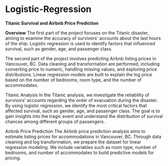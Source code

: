 # Logistic-Regression

**Titanic Survival and Airbnb Price Prediction**

**Overview**
The first part of the project focuses on the Titanic disaster, aiming to examine the accuracy of survivors' accounts about the last hours of the ship. Logistic regression is used to identify factors that influenced survival, such as gender, age, and passenger class.

The second part of the project involves predicting Airbnb listing prices in Vancouver, BC. Data cleaning and transformation are performed, including converting price to numeric, handling missing values, and exploring price distributions. Linear regression models are built to explain the log price based on the number of bedrooms, room type, and the number of accommodates.

Titanic Analysis
In the Titanic analysis, we investigate the reliability of survivors' accounts regarding the order of evacuation during the disaster. By using logistic regression, we identify the most critical factors that affected survival, such as gender, age, and passenger class. The goal is to gain insights into the tragic event and understand the distribution of survival chances among different groups of passengers.

Airbnb Price Prediction
The Airbnb price prediction analysis aims to estimate listing prices for accommodations in Vancouver, BC. Through data cleaning and log transformation, we prepare the dataset for linear regression modeling. We include variables such as room type, number of bedrooms, and number of accommodates to build predictive models for pricing.
